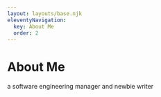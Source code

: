 ```yaml
---
layout: layouts/base.njk
eleventyNavigation:
  key: About Me
  order: 2
---
```

# About Me

a software engineering manager and newbie writer

